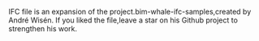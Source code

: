 IFC file is an expansion of the project.bim-whale-ifc-samples,created by André Wisén. 
If you liked the file,leave a star on his Github project to strengthen his work.
